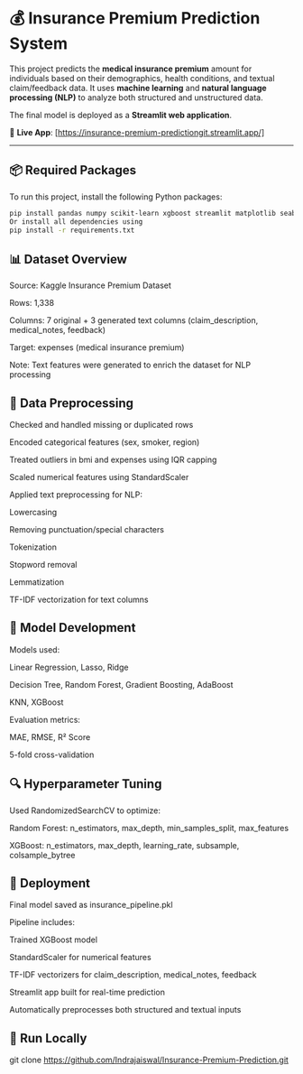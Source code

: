 # 💰 Insurance Premium Prediction System

This project predicts the **medical insurance premium** amount for individuals based on their demographics, health conditions, and textual claim/feedback data. It uses **machine learning** and **natural language processing (NLP)** to analyze both structured and unstructured data.

The final model is deployed as a **Streamlit web application**.

🔗 **Live App**: [https://insurance-premium-predictiongit.streamlit.app/]

---

## 📦 Required Packages

To run this project, install the following Python packages:

```bash
pip install pandas numpy scikit-learn xgboost streamlit matplotlib seaborn nltk
Or install all dependencies using
pip install -r requirements.txt

```
## 📊 Dataset Overview

Source: Kaggle Insurance Premium Dataset

Rows: 1,338

Columns: 7 original + 3 generated text columns (claim_description, medical_notes, feedback)

Target: expenses (medical insurance premium)

Note: Text features were generated to enrich the dataset for NLP processing

## 🧼 Data Preprocessing

Checked and handled missing or duplicated rows

Encoded categorical features (sex, smoker, region)

Treated outliers in bmi and expenses using IQR capping

Scaled numerical features using StandardScaler

Applied text preprocessing for NLP:

Lowercasing

Removing punctuation/special characters

Tokenization

Stopword removal

Lemmatization

TF-IDF vectorization for text columns

## 🤖 Model Development

Models used:

Linear Regression, Lasso, Ridge

Decision Tree, Random Forest, Gradient Boosting, AdaBoost

KNN, XGBoost

Evaluation metrics:

MAE, RMSE, R² Score

5-fold cross-validation

## 🔍 Hyperparameter Tuning

Used RandomizedSearchCV to optimize:

Random Forest: n_estimators, max_depth, min_samples_split, max_features

XGBoost: n_estimators, max_depth, learning_rate, subsample, colsample_bytree

## 🚀 Deployment

Final model saved as insurance_pipeline.pkl

Pipeline includes:

Trained XGBoost model

StandardScaler for numerical features

TF-IDF vectorizers for claim_description, medical_notes, feedback

Streamlit app built for real-time prediction

Automatically preprocesses both structured and textual inputs

## 🧪 Run Locally
git clone https://github.com/Indrajaiswal/Insurance-Premium-Prediction.git




